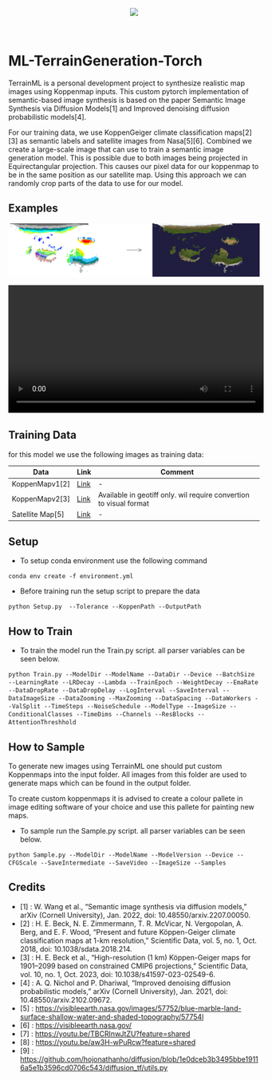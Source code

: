 
<center>

[![](https://img.youtube.com/vi/LRvyi1xlMyY/0.jpg)](https://www.youtube.com/watch?v=LRvyi1xlMyY)

</br>
</center>

# ML-TerrainGeneration-Torch

TerrainML is a personal development project to synthesize realistic map images using Koppenmap inputs.
This custom pytorch implementation of semantic-based image synthesis is based on the paper Semantic Image Synthesis via Diffusion Models[1] and Improved denoising diffusion probabilistic models[4].


For our training data, we use KoppenGeiger climate classification maps[2][3] as semantic labels and 
satellite images from Nasa[5][6].
Combined we create a large-scale image that can use to train a semantic image generation model. This is possible due to both images being projected in Equirectangular projection. This causes our pixel data for our koppenmap to be in the same position as our satellite map.
Using this approach we can randomly crop parts of the data to use for our model.

## Examples

<center>

![](Assets/PresentationMaterial.png)


<video width="512" height="256" controls>
  <source src="Assets/GeneratedVideo.mp4" type="video/mp4">
</video>
</center>

## Training Data
for this model we use the following images as training data:

| Data | Link | Comment |
|---|---| --- |
| KoppenMapv1[2] | [Link](https://commons.wikimedia.org/wiki/File:K%C3%B6ppen-Geiger_Climate_Classification_Map_(1980%E2%80%932016)_no_borders.png)  | - |
| KoppenMapv2[3] | [Link](https://www.gloh2o.org/koppen/)  | Available in geotiff only. wil require convertion to visual format |
| Satellite Map[5]| [Link](https://visibleearth.nasa.gov/images/57752/blue-marble-land-surface-shallow-water-and-shaded-topography/57756l) | - |

## Setup

- To setup conda environment use the following command
```
conda env create -f environment.yml
```

- Before training run the setup script to prepare the data
```
python Setup.py  --Tolerance --KoppenPath --OutputPath
```

## How to Train

- To train the model run the Train.py script. all parser variables can be seen below.

```
python Train.py --ModelDir --ModelName --DataDir --Device --BatchSize --LearningRate --LRDecay --Lambda --TrainEpoch --WeightDecay --EmaRate --DataDropRate --DataDropDelay --LogInterval --SaveInterval --DataImageSize --DataZooming --MaxZooming --DataSpacing --DataWorkers --ValSplit --TimeSteps --NoiseSchedule --ModelType --ImageSize --ConditionalClasses --TimeDims --Channels --ResBlocks --AttentionThreshhold
```

## How to Sample

To generate new images using TerrainML one should put custom Koppenmaps into the input folder.
All images from this folder are used to generate maps which can be found in the output folder.

To create custom koppenmaps it is advised to create a colour pallete in image editing software of your choice and use this pallete for painting new maps.

- To sample run the Sample.py script. all parser variables can be seen below.

```
python Sample.py --ModelDir --ModelName --ModelVersion --Device --CFGScale --SaveIntermediate --SaveVideo --ImageSize --Samples
```

## Credits

- [1] : W. Wang et al., “Semantic image synthesis via diffusion models,” arXiv (Cornell University), Jan. 2022, doi: 10.48550/arxiv.2207.00050.
- [2] : H. E. Beck, N. E. Zimmermann, T. R. McVicar, N. Vergopolan, A. Berg, and E. F. Wood, “Present and future Köppen-Geiger climate classification maps at 1-km resolution,” Scientific Data, vol. 5, no. 1, Oct. 2018, doi: 10.1038/sdata.2018.214.
- [3] : H. E. Beck et al., “High-resolution (1 km) Köppen-Geiger maps for 1901–2099 based on constrained CMIP6 projections,” Scientific Data, vol. 10, no. 1, Oct. 2023, doi: 10.1038/s41597-023-02549-6.
- [4] : A. Q. Nichol and P. Dhariwal, “Improved denoising diffusion probabilistic models,” arXiv (Cornell University), Jan. 2021, doi: 10.48550/arxiv.2102.09672.
- [5] : https://visibleearth.nasa.gov/images/57752/blue-marble-land-surface-shallow-water-and-shaded-topography/57754l
- [6] : https://visibleearth.nasa.gov/
- [7] : https://youtu.be/TBCRlnwJtZU?feature=shared
- [8] : https://youtu.be/aw3H-wPuRcw?feature=shared
- [9] : https://github.com/hojonathanho/diffusion/blob/1e0dceb3b3495bbe19116a5e1b3596cd0706c543/diffusion_tf/utils.py


